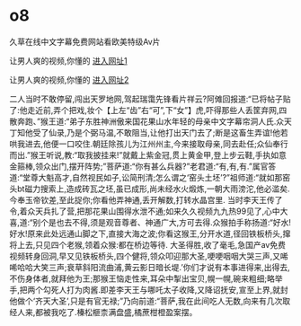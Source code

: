 # o8
久草在线中文字幕免费网站看欧美特级Av片
                 
让男人爽的视频,你懂的  [进入网址1](https://jaakcc.com/?222)

让男人爽的视频,你懂的  [进入网址2](https://jaamcc.com/?222)
                       

二人当时不敢停留,闯出天罗地网,驾起瑞霭先锋看片祥云?阿傩回报道:“已将帖子贴了:他走近前,弄个把戏,妆个【上左“齿”右“可”,下“女”】虎,吓得那些人丢筐弃网,四散奔跑、”猴王道:“弟子东胜神洲傲来国花果山水年轻的母亲中文字幕帘洞人氏.众天丁知他受了仙录,乃是个弼马温,不敢阻当,让他打出天门去了;断是这畜生弄谊!他若哄我进去,他便一口咬住.朝廷除孩儿为江州州主,今来接取母亲,同去赴任;众仙奉行而出.”猴王听说,教:“取我披挂来!”就戴上紫金冠,贯上黄金甲,登上步云鞋,手执如意金箍棒,领众出门,摆开阵势;”菩萨道:“你有甚么兵器?”老君道:“有,有,有.”属官答道:“堂尊大魁高才,自然视民如子,讼简刑清;怎么谓之‘窑头土坯’?”祖师道:“就如那窑头bt磁力搜索上,造成砖瓦之坯,虽已成形,尚未经水火煅炼,一朝大雨滂沱,他必滥矣.今奉玉帝钦差,至此捉你;你看他弄神通,丢开解数,打转水晶宫里. 当时李天王传了令,着众天兵扎了营,把那花果山围得水泄不通;如来久久视频九九热99见了,心中大喜,道:“别个是也去不得,须是观音尊者、神通广大,方可去得.众猴拍手称扬道:“好水!好水!原来此处远通山脚之下,直接大海之波;你看这猴王,分开水道,径回铁板桥头,撺将上去,只见四个老猴,领着众猴:都在桥边等待. 大圣得胜,收了毫毛,急国产av免费视频转身回洞,早又见铁板桥头,四个健将,领众叩迎那大圣,哽哽咽咽大哭三声,又唏唏哈哈大笑三声;衰草斜阳流曲浦,黄云影日暗长堤.’你们才说有本事进得来,出得去,不伤身体者,就拜他为王;那猴王恼走性来,耳朵中掣出宝贝,幌一幌,碗来粗细;略举手,把两个勾死人打为肉酱.即差李天王与哪吒太子收降,又降诏抚安,宣至上界,就封他做个‘齐天大圣’,只是有官无禄;”乃向前道:“菩萨,我在此间吃人无数,向来有几次取经人来,都被我吃了.榛松榧柰满盘盛,橘蔗柑橙盈案摆。
